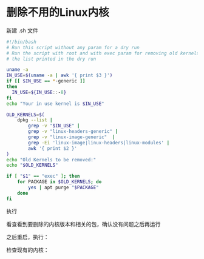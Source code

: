 # 删除不用的Linux内核
<p id="9GrK7SE1cXMMMVTSnfHGHP">

新建 .sh 文件

</p>


<p id="wmtFy3Z5xJah29B6jX6qqS">

```Bash
#!/bin/bash
# Run this script without any param for a dry run
# Run the script with root and with exec param for removing old kernels after checking
# the list printed in the dry run

uname -a
IN_USE=$(uname -a | awk '{ print $3 }')
if [[ $IN_USE == *-generic ]]
then
  IN_USE=${IN_USE::-8}
fi
echo "Your in use kernel is $IN_USE"

OLD_KERNELS=$(
    dpkg --list |
        grep -v "$IN_USE" |
        grep -v "linux-headers-generic" |
        grep -v "linux-image-generic"  |
        grep -Ei 'linux-image|linux-headers|linux-modules' |
        awk '{ print $2 }'
)
echo "Old Kernels to be removed:"
echo "$OLD_KERNELS"

if [ "$1" == "exec" ]; then
    for PACKAGE in $OLD_KERNELS; do
        yes | apt purge "$PACKAGE"
    done
fi
```


</p>


<p id="uDnrKKMwwCKmUaVyfbh98n">

执行

</p>


<p id="j6fj5JFFBeXriAUksRcxqA">

看查看到要删除的内核版本和相关的包，确认没有问题之后再运行

</p>


<p id="r7iVq9icLRsRi2GVp6GvAQ">

之后重启，执行：

</p>


<p id="afoxaU2XDjWk5M2G3iEt5B">

检查现有的内核：

</p>


